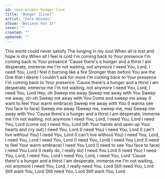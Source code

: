 ```yaml
---
id: cece-winans-hunger-live
title: "Hunger [Live]"
artist: "CeCe Winans"
album: "Believe For It"
cover: ""
created: ""
updated: ""
---
```


This world could never satisfy
The longing in my soul
When all is lost and hope is dry
When all I feel is cold
I'm coming back to Your presence
I'm coming back to Your presence
'Cause there's a hunger and a thirst
I am desperate, immerse me
I'm not waiting, not anymore
I need You, Lord, I need You, Lord
I feel it burning like a fire
Stronger than before
You are the One that I desire
I couldn't ask for more
I'm coming back to Your presence
I'm coming back to Your presence
'Cause there's a hunger and a thirst
I am desperate, immerse me
I'm not waiting, not anymore
I need You, Lord, I need You, Lord
Hey, oh
Sweep me away
Sweep me away with You
Sweep me away, oh-oh
Sweep me away with You
Come and sweep me away
(I want to feel Your warm embrace)
Sweep me away with You
(I wanna see You face to face)
Sweep me away
(Sweep me, sweep me, me)
Sweep me away with You
'Cause there's a hunger and a thirst
I am desperate, immerse me
I'm not waiting, not anymore
I need You, Lord, I need You, Lord
I need You, Lord (come on)
I need You, Lord (lift Your hands and open up Your hearts and cry out)
I need You, Lord (I need You)
I need You, Lord (I can't live without You)
I need You, Lord (I can't live without You)
I need You, Lord, I need You, Lord
I need You, Lord (I need You, Lord)
I need You Lord (I need to feel Your warm embrace)
I need You Lord (I need to see You face to face)
I need You Lord (I really do, I really do)
I need You Lord (I need You)
I need You, Lord, I need You, Lord
I need You, Lord, I need You, Lord
'Cause there's a hunger and a thirst
I am desperate, immerse me
I'm not waiting, not anymore
I need You, Lord, I really need You, Lord
Still need You, Lord
Still want You, Lord
Still need You, Lord
Still want You, Lord